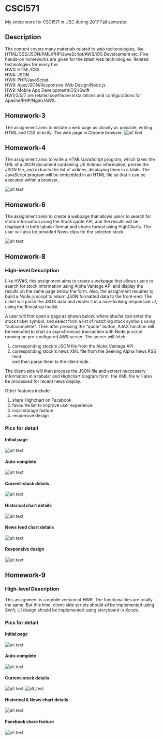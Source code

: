 # CSCI571
My entire work for CSCI571 in USC during 2017 Fall semester.

## Description
The content covers many materials related to web techonologies, like HTML/CSS/JSON/XML/PHP/JavaScript/AWS/iOS Development etc.
Five hands-on homeworks are given for the latest web technologies.
Related technologies for every hw:<br>
HW3: HTML/CSS<br>
HW4: JSON<br>
HW6: PHP/JavaScript<br>
HW8: Ajax/JSON/Responsive Web Design/Node.js<br>
HW9: Mobile App Development(iOS)/Swift<br>
HW1/2/5/7 are related sowftware installations and configurations for Apache/PHP/Nginx/AWS.

## Homework-3
The assignment aims to imitate a web page as closely as possible, writing HTML and CSS directly.
The web page in Chrome browser:
![alt text](http://cs-server.usc.edu:45678/hw/hw3/ScreenShotChrome.png)

## Homework-4
The assignment aims to write a HTML/JavaScript program, which takes the URL of a JSON document containing US Airlines information, parses the JSON file, and extracts the list of airlines, displaying them in a table. The JavaScript program will be embedded in an HTML file so that it can be executed within a browser. 

![alt text](/hw4.png)

## Homework-6
The assignment aims to create a webpage that allows users to search for stock information using the Stock quote API, and the results will be displayed in both tabular format and charts format using HighCharts. The user will also be provided News clips for the selected stock. 

![alt text](/hw6.png)

## Homework-8
### High-level Description
Like HW#6, this assignment aims to create a webpage that allows users to search for stock information using Alpha Vantage API and display the results on the same page below the form. Also, the assignment requires to build a Node.js script to return JSON formatted data to the front-end. The client will parse the JSON data and render it in a nice-looking responsive UI, using the Bootstrap toolkit.<br>

A user will first open a page as shown below, where she/he can enter the stock ticker symbol, and select from a list of matching stock symbols using "autocomplete". Then after pressing the "quote" button, AJAX function will be executed to start an asynchronous transaction with Node.js script running on pre-configured AWS server. The server will fetch:<br>
1) corresponding stock's JSON file from the Alpha Vantage API<br>
2) corresponding stock's news XML file from the Seeking Alpha News RSS feed<br>
and then parse them to the client-side. <br>

The client-side will then process the JSON file and extract neccessary information in a tabular and Highchart diagram form, the XML file will also be processed for recent news display.<br>

Other features include:<br>
1) share Highchart on Facebook<br>
2) favourite list to improve user experience<br>
3) local storage feature<br>
4) responsive design<br>

### Pics for detail
#### Initial page

![alt text](/hw8_initial.png)
#### Auto-complete

![alt text](/hw8_autocomplete.png)
#### Current-stock details

![alt text](/hw8_stockinfo.png)
#### Historical chart details

![alt text](/hw8_historical.png)
#### News feed chart details

![alt text](/hw8_news.png)
#### Responsive design

![alt text](/hw8_responsive.png)


## Homework-9
### High-level Description
This assignment is a mobile version of HW8. The functionalities are totally the same. But this time, client-side scripts should all be implemented using Swift, UI design should be implemented using storyboard in Xcode.


### Pics for detail
#### Initial page

![alt text](/hw9_initial.png)
#### Auto-complete

![alt text](/hw9_autocomplete.png)
#### Current-stock details

![alt text](/hw9_stockinfo.png)
![alt_text](/hw9_highchart.png)
#### Historical & News chart details

![alt text](/hw9_historical:news.png)
#### Facebook share feature

![alt text](/hw9_fb.png)

